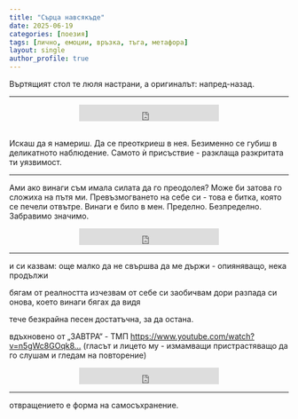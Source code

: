 ```yaml
---
title: "Сърца навсякъде"
date: 2025-06-19
categories: [поезия]
tags: [лично, емоции, връзка, тъга, метафора]
layout: single
author_profile: true
---
```


Въртящият стол те люля настрани,
а оригиналът: напред-назад.

<hr/>

<div style="text-align: center;">
  <iframe width="50%" height="30"
    src="https://www.youtube.com/embed/OZkejVAEIHQ?si=Emz09f-_-_eO5UiC"
    frameborder="0"
    allowfullscreen>
  </iframe>
</div>
<br>

Искаш да я намериш.
Да се преоткриеш в нея.
Безименно се губиш
в деликатното наблюдение.
Самото ѝ присъствие -
разклаща разкритата ти уязвимост.

<hr/>

Ами ако винаги съм имала силата да го преодолея?
Може би затова го сложиха на пътя ми.
Превъзмогването на себе си -
това е битка, която се печели отвътре.
Винаги е било в мен.
Пределно. Безпределно.
Забравимо значимо.

<div style="text-align: center;">
  <iframe width="50%" height="30"
    src="https://www.youtube.com/embed/2b8IqmKOJzk?si=al4T0bTDtI_fTDqw"
    frameborder="0"
    allowfullscreen>
  </iframe>
</div>
<hr/>


и си казвам: още малко
да не свършва
да ме държи -
опияняващо, нека продължи

бягам от реалността
изчезвам от себе си
заобичвам дори разпада си
онова, което винаги бягах да видя

тече безкрайна песен
достатъчна, за да остана.

вдъхновено от „ЗАВТРА“ - ТМП 
https://www.youtube.com/watch?v=n5gWc8GOqk8…
(гласът и лицето му - измамващи
пристрастяващо да го слушам и гледам на повторение)

<div style="text-align: center;">
  <iframe width="50%" height="30"
    src="https://www.youtube.com/embed/n5gWc8GOqk8?si=aNATmA0E5NUN3OZt"
    frameborder="0"
    allowfullscreen>
  </iframe>
</div>

<hr/>

отвращението е форма на самосъхранение.